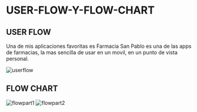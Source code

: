 # USER-FLOW-Y-FLOW-CHART

## USER FLOW
Una de mis aplicaciones favoritas es Farmacia San Pablo es una de las apps de farmacias, la mas sencilla de usar en un movil, en un punto de vista personal.

![userflow]("img/fuserflow.jpeg")

## FLOW CHART
![flowpart1]("flow1.jpeg")
![flowpart2]("flow2.jpeg")

